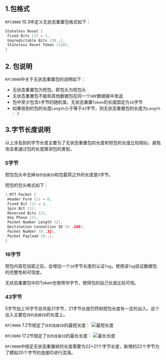 ## 1.包格式
`RFC9000` 10.3中定义无状态重置包格式如下：
```C
Stateless Reset {
 Fixed Bits (2) = 1,
 Unpredictable Bits (38..),
 Stateless Reset Token (128),
}
```

## 2. 包说明
`RFC9000`中关于无状态重置包的说明如下：
- 无状态重置包为短包，即包头为短包头
- 无状态重置包不能和其他数据包在同一个`UDP`数据报中发送
- 包中至少包含`5`字节的随机值，无状态重置`Token`的长度固定为`16`字节
- 如果收到的包的长度`Length`小于等于`43`字节，则无状态重置包的长度为`Length - 1`

## 3.字节长度说明
以上涉及到的字节长度主要为了无状态重置包的长度和短包的长度比较相似，避免攻击者通过包的长度猜测包的类型。
### 5字节
短包包头中去掉`目的连接ID`和包载荷之外的长度是`5`字节。

短包的包头格式如下：
```C
1-RTT Packet {
 Header Form (1) = 0,
 Fixed Bit (1) = 1,
 Spin Bit (1),
 Reserved Bits (2),
 Key Phase (1),
 Packet Number Length (2),
 Destination Connection ID (0..160),
 Packet Number (8..32),
 Packet Payload (8..),
}
```
### 16字节
短包内容在加密之后，会增加一个`16`字节长度的认证`Tag`，使用该`Tag`验证数据包的完整性和可信度。

无状态重置包中的Token也使用16字节，使得包的自己长度比较可信。
### 43字节
5字节加上16字节总共是21字节，21字节长度仍然和短包长度有一定的出入。这个出入主要在`目的连接ID`的长度上。

`RFC9000` 7.2节规定了`目的连接ID`的最短长度：
![最短长度](https://hellobug0.github.io/quic/png/DCID-8.png)

`RFC9000` 17.2节规定了`目的连接ID`的最长长度：
![最长长度](https://hellobug0.github.io/quic/png/DCID-20.png)

`RFC9000`中规定无状态重置帧的长度需要为22+21个字节长度，新增的22个字节为了模拟20个字节的连接ID进行混淆。

